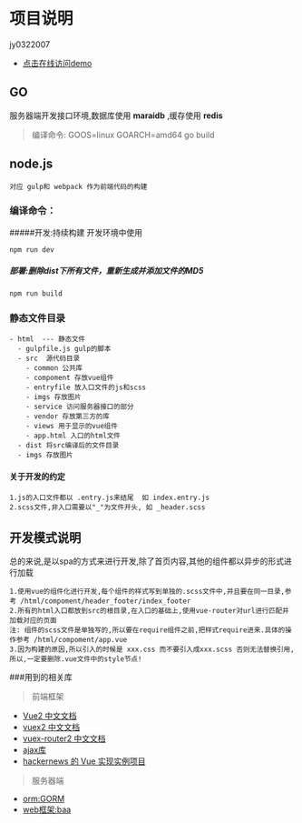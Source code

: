 # 项目说明
jy0322007

* [点击在线访问demo](http://bbs.hhx666.cf)

## GO
服务器端开发接口环境,数据库使用 **maraidb** ,缓存使用 **redis**
> 编译命令: GOOS=linux GOARCH=amd64 go build

## node.js
```
对应 gulp和 webpack 作为前端代码的构建
```

### 编译命令：

#####开发:持续构建 开发环境中使用
```
npm run dev 
```

##### 部署:删除dist下所有文件，重新生成并添加文件的MD5
```
npm run build
```

### 静态文件目录

```
- html  --- 静态文件
  - gulpfile.js gulp的脚本 
  - src  源代码目录
    - common 公共库
    - compoment 存放vue组件
    - entryfile 放入口文件的js和scss
    - imgs 存放图片
    - service 访问服务器接口的部分
    - vendor 存放第三方的库
    - views 用于显示的vue组件
    - app.html 入口的html文件
  - dist 将src编译后的文件目录
  - imgs 存放图片
```

#### 关于开发的约定
```
1.js的入口文件都以 .entry.js来结尾  如 index.entry.js
2.scss文件,非入口需要以"_"为文件开头, 如 _header.scss
```

## 开发模式说明
总的来说,是以spa的方式来进行开发,除了首页内容,其他的组件都以异步的形式进行加载
```
1.使用vue的组件化进行开发,每个组件的样式写到单独的.scss文件中,并且要在同一目录,参考 /html/compoment/header_footer/index_footer
2.所有的html入口都放到src的根目录,在入口的基础上,使用vue-router对url进行匹配并加载对应的页面
注: 组件的scss文件是单独写的,所以要在require组件之前,把样式require进来.具体的操作参考 /html/compoment/app.vue
3.因为构建的原因,所以引入的时候是 xxx.css 而不要引入成xxx.scss 否则无法替换引用,所以,一定要删除.vue文件中的style节点!
```

###用到的相关库

> 前端框架
* [Vue2 中文文档](http://vuefe.cn/)
* [vuex2 中文文档](http://vuefe.cn/vuex/)
* [vuex-router2 中文文档](http://vuefe.cn/vue-router/)
* [ajax库](https://github.com/fdaciuk/ajax)
* [hackernews 的 Vue 实现实例项目](https://github.com/vuejs/vue-hackernews)


> 服务器端
* [orm:GORM](https://github.com/jinzhu/gorm)
* [web框架:baa](https://github.com/go-baa/baa)

###